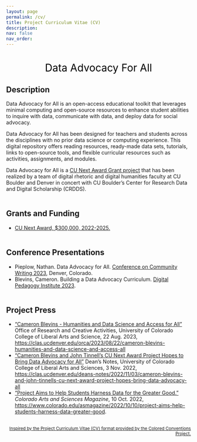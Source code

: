 ```yaml
---
layout: page
permalink: /cv/
title: Project Curriculum Vitae (CV)
description:
nav: false
nav_order:
---
```


<center><h1 data-toc-skip style="font-weight: 400; color: #000000;">Data Advocacy For All</h1></center>

## Description

Data Advocacy for All is an open-access educational toolkit that leverages minimal computing and open-source resources to enhance student abilities to inquire with data, communicate with data, and deploy data for social advocacy.

Data Advocacy for All has been designed for teachers and students across the disciplines with no prior data science or computing experience. This digital repository offers reading resources, ready-made data sets, tutorials, links to open-source tools, and flexible curricular resources such as activities, assignments, and modules.

Data Advocacy for All is a <a href="https://www.cu.edu/oaa/academic-innovation-programs/cu-next-award">CU Next Award Grant project<a/> that has been realized by a team of digital rhetoric and digital humanities faculty at CU Boulder and Denver in concert with CU Boulder’s Center for Research Data and Digital Scholarship (CRDDS).
<br><br>

## Grants and Funding

- [CU Next Award, $300,000, 2022-2025.](https://www.cu.edu/oaa/academic-innovation-programs/cu-next-award)
  <br><br>

## Conference Presentations

- Pieplow, Nathan. Data Advocacy for All. [Conference on Community Writing 2023](https://communitywriting.org/conference-on-community-writing/), Denver, Colorado.<br>
- Blevins, Cameron. Building a Data Advocacy Curriculum. [Digital Pedagogy Institute 2023](https://uwaterloo.ca/digital-pedagogy-institute/sites/ca.digital-pedagogy-institute/files/uploads/files/dpi202schedulewithabstracts.pdf).
  <br><br>

## Project Press

- [“Cameron Blevins - Humanities and Data Science and Access for All”](https://clas.ucdenver.edu/orca/2023/08/22/cameron-blevins-humanities-and-data-science-and-access-all) Office of Research and Creative Activities, University of Colorado College of Liberal Arts and Science, 22 Aug. 2023, https://clas.ucdenver.edu/orca/2023/08/22/cameron-blevins-humanities-and-data-science-and-access-all <br>
- [“Cameron Blevins and John Tinnell’s CU Next Award Project Hopes to Bring Data Advocacy for All”](https://clas.ucdenver.edu/deans-notes/2022/11/03/cameron-blevins-and-john-tinnells-cu-next-award-project-hopes-bring-data-advocacy-all) Dean’s Notes, University of Colorado College of Liberal Arts and Sciences, 3 Nov. 2022, https://clas.ucdenver.edu/deans-notes/2022/11/03/cameron-blevins-and-john-tinnells-cu-next-award-project-hopes-bring-data-advocacy-all <br>
- [“Project Aims to Help Students Harness Data for the Greater Good.”](https://www.colorado.edu/asmagazine/2022/10/10/project-aims-help-students-harness-data-greater-good) _Colorado Arts and Sciences Magazine_, 10 Oct. 2022, https://www.colorado.edu/asmagazine/2022/10/10/project-aims-help-students-harness-data-greater-good.
  <br><br>

<p style="text-align:right;"><a href="https://coloredconventions.org/about/cv/"><small>Inspired by the Project Curriculum Vitae (CV) format provided by the Colored Conventions Project.</small></a></p>
